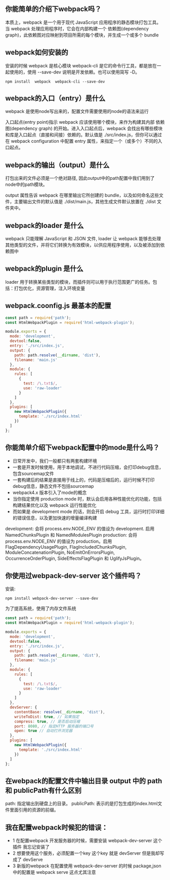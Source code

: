 ## 你能简单的介绍下webpack吗？

本质上，webpack 是一个用于现代 JavaScript 应用程序的静态模块打包工具。当 webpack 处理应用程序时，它会在内部构建一个 依赖图(dependency graph)，此依赖图对应映射到项目所需的每个模块，并生成一个或多个 bundle


## webpack如何安装的

安装的时候 webpack 是核心模块 webpack-cli 是它的命令行工具，都是放在一起使用的，使用 --save-dev 说明是开发依赖。也可以使用简写 -D。
```
npm install  webpack  webpack-cli --save-dev
```

## webpack的入口（entry）是什么
webpack 是使用node写出来的，配置文件需要使用的node的语法来运行


入口起点(entry point)指示 webpack 应该使用哪个模块，来作为构建其内部 依赖图(dependency graph) 的开始。进入入口起点后，webpack 会找出有哪些模块和库是入口起点（直接和间接）依赖的。默认值是 ./src/index.js，但你可以通过在 webpack configuration 中配置 entry 属性，来指定一个（或多个）不同的入口起点。

## webpack的输出（output）是什么
打包出来的文件必须是一个绝对路径, 因此output中的path配置中我们用到了node中的path模块。

output 属性告诉 webpack 在哪里输出它所创建的 bundle，以及如何命名这些文件，主要输出文件的默认值是 ./dist/main.js，其他生成文件默认放置在 ./dist 文件夹中。

## webpack的loader 是什么
webpack 只能理解 JavaScript 和 JSON 文件, loader 让 webpack 能够去处理其他类型的文件，并将它们转换为有效模块，以供应用程序使用，以及被添加到依赖图中

## webpack的plugin 是什么
loader 用于转换某些类型的模块，而插件则可以用于执行范围更广的任务。包括：打包优化，资源管理，注入环境变量

## webpack.coonfig.js 最基本的配置
```js
const path = require('path');
const HtmlWebpackPlugin = require('html-webpack-plugin');

module.exports = {
  mode: 'development',
  devtool:false,
  entry: './src/index.js',
  output: {
    path: path.resolve(__dirname, 'dist'),
    filename: 'main.js'
  },
  module: {
    rules: [
      { 
        test: /\.txt$/, 
        use: 'raw-loader' 
      }
    ]
  },
  plugins: [
    new HtmlWebpackPlugin({
      template: './src/index.html'
    })
  ]
};
```

## 你能简单介绍下webpack配置中的mode是什么吗？
- 日常开发中，我们一般都只有两套构建环境
- 一套是开发时候使用，用于本地调试，不进行代码压缩，会打印debug信息，包含sourcemap文件
- 一套构建后的结果是直接用于线上的，代码是压缩后的，运行时候不打印debug信息，静态文件不包括sourcemap
- webpack4.x 版本引入了mode的概念
- 当你指定使用 production mode 时，默认会启用各种性能优化的功能，包括构建结果优化以及 webpack 运行性能优化
- 而如果是 development mode 的话，则会开启 debug 工具，运行时打印详细的错误信息，以及更加快速的增量编译构建

development: 会将 process.env.NODE_ENV 的值设为 development. 启用 NamedChunksPlugin 和 NamedModulesPlugin
production: 会将 process.env.NODE_ENV 的值设为 production。启用 FlagDependencyUsagePlugin, FlagIncludedChunksPlugin, ModuleConcatenationPlugin, NoEmitOnErrorsPlugin, OccurrenceOrderPlugin, SideEffectsFlagPlugin 和 UglifyJsPlugin。


## 你使用过webpack-dev-server 这个插件吗？
安装:
```
npm install webpack-dev-server --save-dev
```
为了提高系统，使用了内存文件系统

```js
const path = require('path');
const HtmlWebpackPlugin = require('html-webpack-plugin');

module.exports = {
  mode: 'development',
  devtool:false,
  entry: './src/index.js',
  output: {
    path: path.resolve(__dirname, 'dist'),
    filename: 'main.js'
  },
  module: {
    rules: [
      { 
        test: /\.txt$/, 
        use: 'raw-loader' 
      }
    ]
  },
  devServer: {
    contentBase: resolve(__dirname, 'dist'),
    writeToDist: true, // 如果指定
    compress: true, // 是否启动压缩
    port: 8080, // 指定HTTP 服务器的端口号
    open: true // 自动打开浏览器
  },
  plugins: [
    new HtmlWebpackPlugin({
      template: './src/index.html'
    })
  ]
};
```

## 在webpack的配置文件中输出目录 output 中的 path 和 publicPath有什么区别
path: 指定输出到硬盘上的目录。
publicPath: 表示的是打包生成的index.html文件里面引用的资源的前缀。


## 我在配置webpack时候犯的错误：
- 1 在配置webpack 开发服务器的时候，需要安装 webpack-dev-server 这个插件 我忘记安装了
- 2 想要使用这个服务，必须配置一个key 这个key 就是 devServer 但是我却写成了 devServe 
- 3 新版的webpack 在配置使用 webpack-dev-server 的时候 package,json 中的配置是 webpack serve 这点尤其注意







